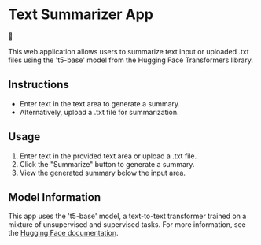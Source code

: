 # Text Summarizer App

📝

This web application allows users to summarize text input or uploaded .txt files using the 't5-base' model from the Hugging Face Transformers library.

## Instructions
- Enter text in the text area to generate a summary.
- Alternatively, upload a .txt file for summarization.

## Usage
1. Enter text in the provided text area or upload a .txt file.
2. Click the "Summarize" button to generate a summary.
3. View the generated summary below the input area.

## Model Information
This app uses the 't5-base' model, a text-to-text transformer trained on a mixture of unsupervised and supervised tasks. For more information, see the [Hugging Face documentation](https://huggingface.co/transformers/model_doc/t5.html).

